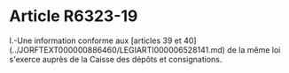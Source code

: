 # Article R6323-19

 

<div align="left">
  I.-Une information conforme aux [articles 39 et 40](../JORFTEXT000000886460/LEGIARTI000006528141.md) de la même loi s'exerce auprès de la Caisse des dépôts et consignations.<br /> <br /> <br />